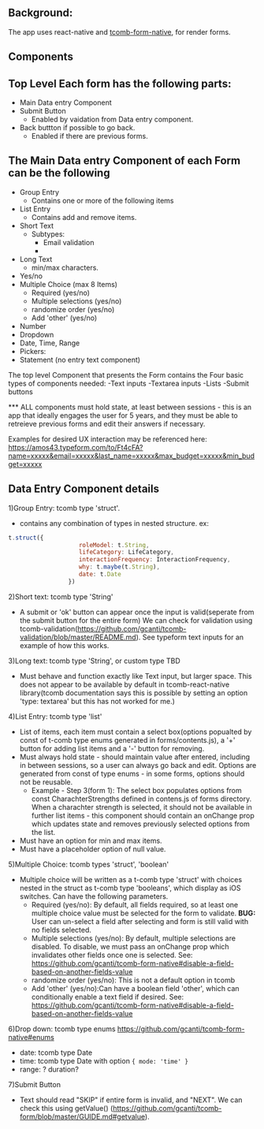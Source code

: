 ## Background:

The app uses react-native and [tcomb-form-native](https://github.com/gcanti/tcomb-form-native/), for render forms.

## Components

## Top Level Each form has the following parts:
- Main Data entry Component
- Submit Button
   - Enabled by vaidation from Data entry component.
- Back buttton if possible to go back.
   - Enabled if there are previous forms.

## The Main Data entry Component of each Form can be the following
- Group Entry
    - Contains one or more of the following items
- List Entry
    - Contains add and remove items.
- Short Text 
    - Subtypes:
        - Email validation
        - 
- Long Text
    - min/max characters.
- Yes/no 
- Multiple Choice (max 8 Items)
    - Required  (yes/no)
    - Multiple selections (yes/no)
    - randomize order (yes/no)
    - Add 'other' (yes/no)
- Number
- Dropdown
-   Date, Time, Range
- Pickers:
- Statement (no entry text component)

The top level Component that presents the Form contains the Four basic types of components needed:
-Text inputs
-Textarea inputs
-Lists
-Submit buttons

*** ALL components must hold state, at least between sessions - this is an app that ideally engages the user for 5 years, and they must be able to retreieve previous forms and edit their answers if necessary.

Examples for desired UX interaction may be referenced here: https://amos43.typeform.com/to/Ft4cFA?name=xxxxx&email=xxxxx&last_name=xxxxx&max_budget=xxxxx&min_budget=xxxxx


## Data Entry Component details
1)Group Entry: tcomb type 'struct'.
- contains any combination of types in nested structure. ex:
```javascript
t.struct({
                    roleModel: t.String,
                    lifeCategory: LifeCategory,
                    interactionFrequency: InteractionFrequency,
                    why: t.maybe(t.String),
                    date: t.Date
                 })
```
2)Short text: tcomb type 'String'
- A submit or 'ok' button can appear once the input is valid(seperate from the submit button for the entire form) We can check for validation using tcomb-validation(https://github.com/gcanti/tcomb-validation/blob/master/README.md). See typeform text inputs for an example of how this works.

3)Long text: tcomb type 'String', or custom type TBD
- Must behave and function exactly like Text input, but larger space. This does not appear to be available by default in tcomb-react-native library(tcomb documentation says this is possible by setting an option 'type: textarea' but this has not worked for me.)

4)List Entry: tcomb type 'list'
- List of items, each item must contain a select box(options popualted by const of t-comb type enums generated in forms/contents.js), a '+' button for adding list items and a '-' button for removing.
- Must always hold state - should maintain value after entered, including in between sessions, so a user can always go back and edit. Options are generated from const of type enums - in some forms, options should not be reusable.
  - Example - Step 3(form 1):
     The select box populates options from const CharachterStrengths defined in contens.js of forms directory. When a charachter strength is selected, it should not be available in further list items - this component should contain an onChange prop which updates state and removes previously selected options from the list.
- Must have an option for min and max items.
- Must have a placeholder option of null value.

5)Multiple Choice: tcomb types 'struct', 'boolean'
- Multiple choice will be written as a t-comb type 'struct' with choices nested in the struct as t-comb type 'booleans', which display as iOS switches. Can have the following parameters. 
    - Required  (yes/no): By default, all fields required, so at least one multiple choice value must be selected for the form to validate. **BUG:** User can un-select a field after selecting and form is still valid with no fields selected.
    - Multiple selections (yes/no): By default, multiple selections are disabled. To disable, we must pass an onChange prop which invalidates other fields once one is selected. See: https://github.com/gcanti/tcomb-form-native#disable-a-field-based-on-another-fields-value
    - randomize order (yes/no): This is not a default option in tcomb
    - Add 'other' (yes/no):Can have a boolean field 'other', which can conditionally enable a text field if desired. See:
   https://github.com/gcanti/tcomb-form-native#disable-a-field-based-on-another-fields-value

6)Drop down: tcomb type enums https://github.com/gcanti/tcomb-form-native#enums
- date: tcomb type Date
- time: tcomb type Date with option ``` { mode: 'time' } ```
- range: ?  duration?

7)Submit Button
- Text should read "SKIP" if entire form is invalid, and "NEXT". We can check this using getValue() (https://github.com/gcanti/tcomb-form/blob/master/GUIDE.md#getvalue).


